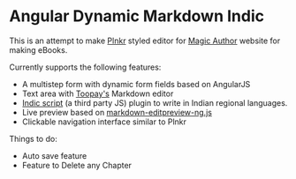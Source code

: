 # Angular Dynamic Markdown Indic

This is an attempt to make [Plnkr](http://plnkr.co/edit/) styled editor for [Magic Author](https://www.magicauthor.com) website for making eBooks.

Currently supports the following features:


- A multistep form with dynamic form fields based on AngularJS
- Text area with [Toopay's](https://github.com/toopay/bootstrap-markdown) Markdown editor
- [Indic script](https://github.com/vinoth3v/Kanni) (a third party JS) plugin to write in Indian regional languages.
- Live preview based on [markdown-editpreview-ng.js](https://github.com/codemwnci/markdown-editpreview-ng.js)
- Clickable navigation interface similar to Plnkr

Things to do:

- Auto save feature
- Feature to Delete any Chapter
